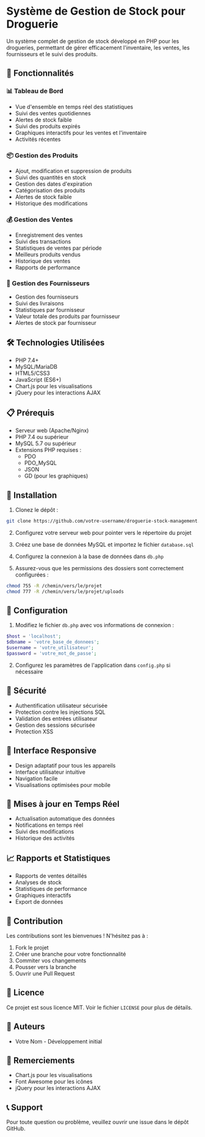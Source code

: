 # Système de Gestion de Stock pour Droguerie

Un système complet de gestion de stock développé en PHP pour les drogueries, permettant de gérer efficacement l'inventaire, les ventes, les fournisseurs et le suivi des produits.

## 🌟 Fonctionnalités

### 📊 Tableau de Bord
- Vue d'ensemble en temps réel des statistiques
- Suivi des ventes quotidiennes
- Alertes de stock faible
- Suivi des produits expirés
- Graphiques interactifs pour les ventes et l'inventaire
- Activités récentes

### 📦 Gestion des Produits
- Ajout, modification et suppression de produits
- Suivi des quantités en stock
- Gestion des dates d'expiration
- Catégorisation des produits
- Alertes de stock faible
- Historique des modifications

### 💰 Gestion des Ventes
- Enregistrement des ventes
- Suivi des transactions
- Statistiques de ventes par période
- Meilleurs produits vendus
- Historique des ventes
- Rapports de performance

### 🚛 Gestion des Fournisseurs
- Gestion des fournisseurs
- Suivi des livraisons
- Statistiques par fournisseur
- Valeur totale des produits par fournisseur
- Alertes de stock par fournisseur

## 🛠️ Technologies Utilisées

- PHP 7.4+
- MySQL/MariaDB
- HTML5/CSS3
- JavaScript (ES6+)
- Chart.js pour les visualisations
- jQuery pour les interactions AJAX

## 📋 Prérequis

- Serveur web (Apache/Nginx)
- PHP 7.4 ou supérieur
- MySQL 5.7 ou supérieur
- Extensions PHP requises :
  - PDO
  - PDO_MySQL
  - JSON
  - GD (pour les graphiques)

## 🚀 Installation

1. Clonez le dépôt :
```bash
git clone https://github.com/votre-username/droguerie-stock-management.git
```

2. Configurez votre serveur web pour pointer vers le répertoire du projet

3. Créez une base de données MySQL et importez le fichier `database.sql`

4. Configurez la connexion à la base de données dans `db.php`

5. Assurez-vous que les permissions des dossiers sont correctement configurées :
```bash
chmod 755 -R /chemin/vers/le/projet
chmod 777 -R /chemin/vers/le/projet/uploads
```

## 🔧 Configuration

1. Modifiez le fichier `db.php` avec vos informations de connexion :
```php
$host = 'localhost';
$dbname = 'votre_base_de_donnees';
$username = 'votre_utilisateur';
$password = 'votre_mot_de_passe';
```

2. Configurez les paramètres de l'application dans `config.php` si nécessaire

## 🔐 Sécurité

- Authentification utilisateur sécurisée
- Protection contre les injections SQL
- Validation des entrées utilisateur
- Gestion des sessions sécurisée
- Protection XSS

## 📱 Interface Responsive

- Design adaptatif pour tous les appareils
- Interface utilisateur intuitive
- Navigation facile
- Visualisations optimisées pour mobile

## 🔄 Mises à jour en Temps Réel

- Actualisation automatique des données
- Notifications en temps réel
- Suivi des modifications
- Historique des activités

## 📈 Rapports et Statistiques

- Rapports de ventes détaillés
- Analyses de stock
- Statistiques de performance
- Graphiques interactifs
- Export de données

## 🤝 Contribution

Les contributions sont les bienvenues ! N'hésitez pas à :

1. Fork le projet
2. Créer une branche pour votre fonctionnalité
3. Commiter vos changements
4. Pousser vers la branche
5. Ouvrir une Pull Request

## 📄 Licence

Ce projet est sous licence MIT. Voir le fichier `LICENSE` pour plus de détails.

## 👥 Auteurs

- Votre Nom - Développement initial

## 🙏 Remerciements

- Chart.js pour les visualisations
- Font Awesome pour les icônes
- jQuery pour les interactions AJAX

## 📞 Support

Pour toute question ou problème, veuillez ouvrir une issue dans le dépôt GitHub.
